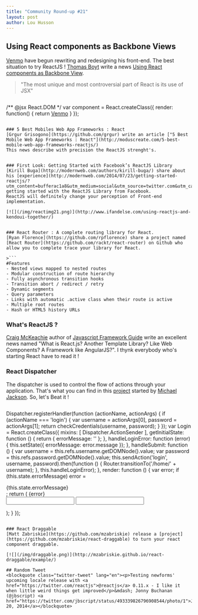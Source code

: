 ```yaml
---
title: "Community Round-up #21"
layout: post
author: Lou Husson
---
```



## Using React components as Backbone Views
[Venmo](https://venmo.com/) have begun rewriting and redesigning his front-end. The best situation to try ReactJS !
[Thomas Boyt](http://www.thomasboyt.com/) write a news [Using React components as Backbone View](http://www.thomasboyt.com/2013/12/17/using-reactjs-as-a-backbone-view.html).

> "The most unique and most controversial part of React is its use of JSX"

>```javascript
/** @jsx React.DOM */
var component = React.createClass({
  render: function() {
    return <a href="http://venmo.com">Venmo</a>
  }
});
```

### 5 Best Mobiles Web App Frameworks : React
[Grgur Grisogono](https://github.com/grgur) write an article ["5 Best Mobile Web App Frameworks : React"](http://moduscreate.com/5-best-mobile-web-app-frameworks-reactjs/)
This news describe with precision the ReactJS strenght's. 


### First Look: Getting Started with Facebook’s ReactJS Library
[Kirill Buga](http://modernweb.com/authors/kirill-buga/) share about his [experience](http://modernweb.com/2014/07/23/getting-started-reactjs/?utm_content=bufferac1a8&utm_medium=social&utm_source=twitter.com&utm_campaign=buffer) getting started with the ReactJS Library from Facebook.
ReactJS will definitely change your perception of Front-end implementation.

[![](/img/reactimg21.png)](http://www.ifandelse.com/using-reactjs-and-kendoui-together/)


### React Router : A complete routing library for React.
[Ryan Florence](https://github.com/rpflorence) share a project named [React Router](https://github.com/rackt/react-router) on Github who allow you to complete trace your library for React.

>```
#Features
- Nested views mapped to nested routes
- Modular construction of route hierarchy
- Fully asynchronous transition hooks
- Transition abort / redirect / retry
- Dynamic segments
- Query parameters
- Links with automatic .active class when their route is active
- Multiple root routes
- Hash or HTML5 history URLs
```

### What's ReactJS ?
[Craig McKeachie](http://www.funnyant.com/reactjs-what-is-it/) author of [Javascript Framework Guide](http://www.funnyant.com/javascript-framework-guide/) write an excellent news named "What is React.js? Another Template Library? Like Web Components? A Framework like AngularJS?". I thynk everybody who's starting React have to read it !

### React Dispatcher
The dispatcher is used to control the flow of actions through your application. That's what you can find in this [project](https://github.com/rackt/react-dispatcher) started by [Michael Jackson](https://github.com/mjackson). So, let's Beat it !

>```javascript
Dispatcher.registerHandler(function (actionName, actionArgs) {
  if (actionName === 'login') {
    var username = actionArgs[0], password = actionArgs[1];
    return checkCredentials(username, password);
  }
});
var Login = React.createClass({
  mixins: [ Dispatcher.ActionSender ],
  getInitialState: function () {
    return { errorMessage: '' };
  },
  handleLoginError: function (error) {
    this.setState({ errorMessage: error.message });
  },
  handleSubmit: function () {
    var username = this.refs.username.getDOMNode().value;
    var password = this.refs.password.getDOMNode().value;
    this.sendAction('login', username, password).then(function () {
      Router.transitionTo('/home/' + username);
    }, this.handleLoginError);
  },
  render: function () {
    var error;
    if (this.state.errorMessage)
      error = <div className="error">{this.state.errorMessage}</div>;
    return (
      {error}
      <form onSubmit={this.handleSubmit}>
        <input ref="username" type="text" name="username"/>
        <input ref="password" type="password" name="password"/>
      </form>
    );
  }
});
```

### React Draggable
[Matt Zabriskie](https://github.com/mzabriskie) release a [project](https://github.com/mzabriskie/react-draggable) to turn your react component draggable.

[![](/img/draggable.png)](http://mzabriskie.github.io/react-draggable/example/)

## Random Tweet
<blockquote class="twitter-tweet" lang="en"><p>Testing newforms' upcoming locale release with <a href="https://twitter.com/reactjs">@reactjs</a> 0.11.x - I like it when little weird things get improved</p>&mdash; Jonny Buchanan (@jbscript) <a href="https://twitter.com/jbscript/status/493339826796908544/photo/1">July 20, 2014</a></blockquote>